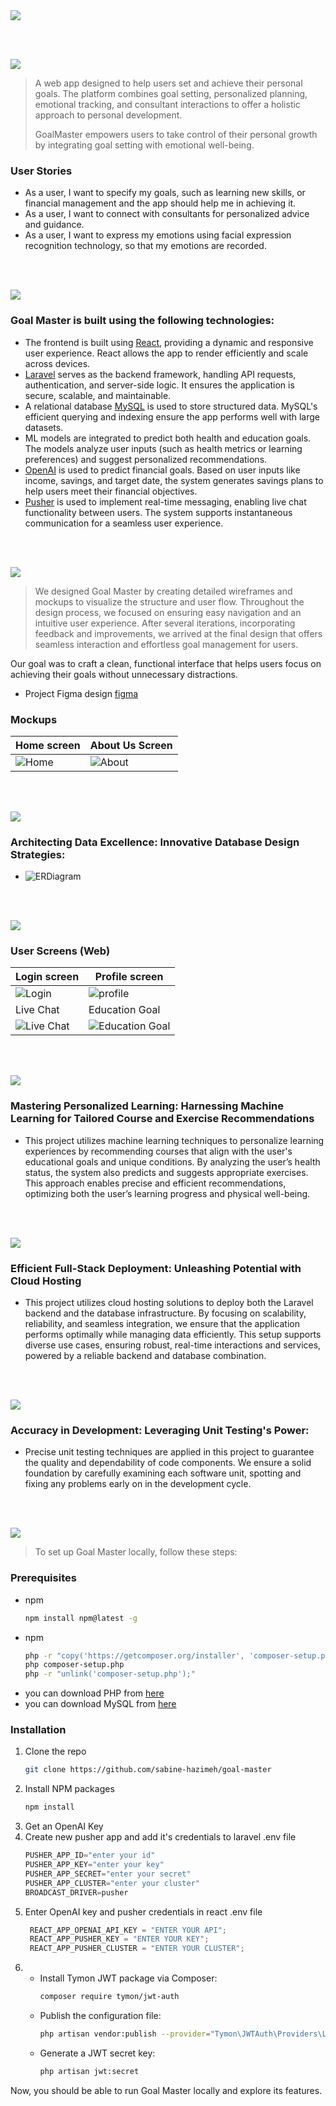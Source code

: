 <img src="./image/title1.svg"/>

<br><br>

<!-- project philosophy -->
<img src="./image/title2.svg"/>

> A web app designed to help users set and achieve their personal goals. The platform combines goal setting, personalized planning, emotional tracking, and consultant interactions to offer a holistic approach to personal development.
>
> GoalMaster empowers users to take control of their personal growth by integrating goal setting with emotional well-being.

### User Stories

- As a user, I want to specify my goals, such as learning new skills, or financial management and the app should help me in achieving it.
- As a user, I want to connect with consultants for personalized advice and guidance.
- As a user, I want to express my emotions using facial expression recognition technology, so that my emotions are recorded.

<br><br>

<!-- Tech stack -->
<img src="./image/title3.svg"/>

### Goal Master is built using the following technologies:

- The frontend is built using [React](https://legacy.reactjs.org/docs/getting-started.html), providing a dynamic and responsive user experience. React allows the app to render efficiently and scale across devices.
- [Laravel](https://laravel.com/docs/11.x/) serves as the backend framework, handling API requests, authentication, and server-side logic. It ensures the application is secure, scalable, and maintainable.
- A relational database [MySQL](https://dev.mysql.com/doc/) is used to store structured data. MySQL's efficient querying and indexing ensure the app performs well with large datasets.
- ML models are integrated to predict both health and education goals. The models analyze user inputs (such as health metrics or learning preferences) and suggest personalized recommendations.
- [OpenAI](https://platform.openai.com/docs/introduction) is used to predict financial goals. Based on user inputs like income, savings, and target date, the system generates savings plans to help users meet their financial objectives.
- [Pusher](https://pusher.com/docs/) is used to implement real-time messaging, enabling live chat functionality between users. The system supports instantaneous communication for a seamless user experience.

<br><br>

<!-- UI UX -->
<img src="./image/title4.svg"/>

> We designed Goal Master by creating detailed wireframes and mockups to visualize the structure and user flow. Throughout the design process, we focused on ensuring easy navigation and an intuitive user experience. After several iterations, incorporating feedback and improvements, we arrived at the final design that offers seamless interaction and effortless goal management for users.

Our goal was to craft a clean, functional interface that helps users focus on achieving their goals without unnecessary distractions.

- Project Figma design [figma](https://www.figma.com/design/1KpW6Me6gTjkifuRnBAuV9/Final-Project?node-id=0-1&node-type=CANVAS&t=vPxHLN63RMYazSpM-0)

### Mockups

| Home screen                             | About Us Screen                           | 
| --------------------------------------- | ------------------------------------- | 
| ![Home](image/home.png) | ![About](image/about.png) | ![fsdaf](./readme/demo/1440x1024.png) |

<br><br>

<!-- Database Design -->
<img src="./image/title5.svg"/>

### Architecting Data Excellence: Innovative Database Design Strategies:

- ![ERDiagram](image/ER-Diagram.png)

<br><br>

<!-- Implementation -->
<img src="./image/title6.svg"/>

### User Screens (Web)

| Login screen                            | Profile screen                       | 
| --------------------------------------- | ------------------------------------- | 
| ![Login](image/Login.png) | ![profile](image/profile.png) | ![fsdaf](./readme/demo/1440x1024.png) |
| Live Chat                             | Education Goal                           | Order Screen                          |
| ![Live Chat](image/LiveChat.gif) | ![Education Goal](image/EducationGoal.gif) | ![fsdaf](./readme/demo/1440x1024.png) |

<br><br>

<!-- Prompt Engineering -->
<img src="./image/title7.svg"/>

### Mastering Personalized Learning: Harnessing Machine Learning for Tailored Course and Exercise Recommendations

- This project utilizes machine learning techniques to personalize learning experiences by recommending courses that align with the user's educational goals and unique conditions. By analyzing the user’s health status, the system also predicts and suggests appropriate exercises. This approach enables precise and efficient recommendations, optimizing both the user’s learning progress and physical well-being.

<br><br>

<!-- AWS Deployment -->
<img src="./image/title8.svg"/>

### Efficient Full-Stack Deployment: Unleashing Potential with Cloud Hosting

- This project utilizes cloud hosting solutions to deploy both the Laravel backend and the database infrastructure. By focusing on scalability, reliability, and seamless integration, we ensure that the application performs optimally while managing data efficiently. This setup supports diverse use cases, ensuring robust, real-time interactions and services, powered by a reliable backend and database combination.

<br><br>

<!-- Unit Testing -->
<img src="./image/title9.svg"/>

### Accuracy in Development: Leveraging Unit Testing's Power:

- Precise unit testing techniques are applied in this project to guarantee the quality and dependability of code components. We ensure a solid foundation by carefully examining each software unit, spotting and fixing any problems early on in the development cycle.

<br><br>

<!-- How to run -->
<img src="./image/title10.svg"/>

> To set up Goal Master locally, follow these steps:

### Prerequisites


- npm
  ```sh
  npm install npm@latest -g
  ```
- npm
  ```sh
  php -r "copy('https://getcomposer.org/installer', 'composer-setup.php');"
  php composer-setup.php
  php -r "unlink('composer-setup.php');"
  ```
- you can download PHP from [here](https://www.php.net/downloads)
- you can download MySQL from [here](https://dev.mysql.com/downloads/installer/)


### Installation


1. Clone the repo
   ```sh
   git clone https://github.com/sabine-hazimeh/goal-master
   ```
2. Install NPM packages
   ```sh
   npm install
   ```
3. Get an OpenAI Key 
4. Create new pusher app and add it's credentials to laravel .env file
   ```js
   PUSHER_APP_ID="enter your id"
   PUSHER_APP_KEY="enter your key"
   PUSHER_APP_SECRET="enter your secret"
   PUSHER_APP_CLUSTER="enter your cluster"
   BROADCAST_DRIVER=pusher
   ```
5. Enter OpenAI key and pusher credentials in react .env file
   ```js
    REACT_APP_OPENAI_API_KEY = "ENTER YOUR API";
    REACT_APP_PUSHER_KEY = "ENTER YOUR KEY";
    REACT_APP_PUSHER_CLUSTER = "ENTER YOUR CLUSTER";
   ```
6. - Install Tymon JWT package via Composer:
     ```sh
     composer require tymon/jwt-auth
     ```
   - Publish the configuration file:
     ```sh
     php artisan vendor:publish --provider="Tymon\JWTAuth\Providers\LaravelServiceProvider"
     ```
   - Generate a JWT secret key:
     ``` sh
     php artisan jwt:secret
     ```
     


Now, you should be able to run Goal Master locally and explore its features.
